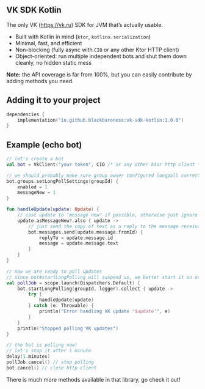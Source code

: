## VK SDK Kotlin

The only VK (https://vk.ru) SDK for JVM that’s actually usable.

- Built with Kotlin in mind (`ktor`, `kotlinx.serialization`)
- Minimal, fast, and efficient
- Non-blocking (fully async with `CIO` or any other Ktor HTTP client)
- Object-oriented: run multiple independent bots and shut them down cleanly, no hidden static mess

**Note:** the API coverage is far from 100%, but you can easily contribute by adding methods you need.

## Adding it to your project

```kotlin
dependencies {
    implementation("io.github.blackbaroness:vk-sdk-kotlin:1.0.0")
}
```

## Example (echo bot)

```kotlin
// let's create a bot
val bot = VkClient("your token", CIO /* or any other ktor http client */)

// we should probably make sure group owner configured longpoll correctly
bot.groups.setLongPollSettings(groupId) {
    enabled = 1
    messageNew = 1
}

fun handleUpdate(update: Update) {
    // cast update to "message new" if possible, otherwise just ignore
    update.asMessageNew?.also { update ->
        // just send the copy of text as a reply to the message receivedb
        bot.messages.send(update.message.fromId) {
            replyTo = update.message.id
            message = update.message.text
        }
    }
}

// now we are ready to poll updates
// since bot#startLongPolling will suspend us, we better start it on other scope
val pollJob = scope.launch(Dispatchers.Default) {
    bot.startLongPolling(groupId, logger).collect { update ->
        try {
            handleUpdate(update)
        } catch (e: Throwable) {
            println("Error handling VK update '$update'", e)
        }
    }
    println("Stopped polling VK updates")
}

// the bot is polling now!
// let's stop it after 1 minute
delay(1.minutes)
pollJob.cancel() // stop polling
bot.cancel() // close http client
```

There is much more methods available in that library, go check it out!
